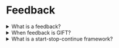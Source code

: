 # Feedback

<details>
  <summary>What is a feedback?</summary>

The feedback is a process in our company that helps EPAMers to get the feedback on how they're doing and to do some professional development and growth.

</details>

<details>
  <summary>When feedback is GIFT?</summary>

**G**ive with permission - If someoune does not come to you specifically asking for feedback, consider asking someone if you can provide feedback, before you just give it;

**I**ntent is for Growth - Feedback needs to be articulated in a way that moveas us forward;

**F**or the Person, not about the person - It's usually easy to change one's own behavior and situational factors, but almost impossible to change core personality attributes;

**T**argeted for Success - Feedback needs to be on-going and followed up on. Success is a journey.

</details>

<details>
  <summary>What is a start-stop-continue framework?</summary>

**Start** - List of ideas to start doing;

**Stop** - List of ideas to stop doing;

**Continue** - List of ideas to adopt more widely.

</details>
